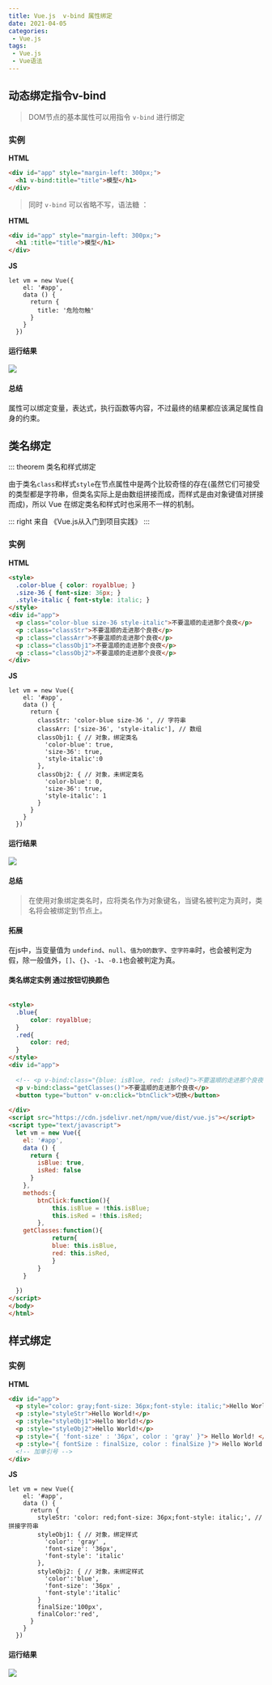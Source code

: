 ```yaml
---
title: Vue.js  v-bind 属性绑定
date: 2021-04-05
categories:
 - Vue.js
tags:
 - Vue.js 
 - Vue语法
---
```


## 动态绑定指令v-bind

>DOM节点的基本属性可以用指令 `v-bind` 进行绑定

### 实例

**HTML**
```HTML
<div id="app" style="margin-left: 300px;">
  <h1 v-bind:title="title">模型</h1>
</div>
```
>同时 `v-bind` 可以省略不写，语法糖 ：

**HTML**
```HTML
<div id="app" style="margin-left: 300px;">
  <h1 :title="title">模型</h1>
</div>
```

**JS**
```JS
let vm = new Vue({
    el: '#app',
    data () {
      return {
        title: '危险勿触'
      }
    }
  })
```
#### 运行结果

![](https://i.loli.net/2021/05/26/T6WnY8GsU4rQyqO.png)

#### 总结
属性可以绑定变量，表达式，执行函数等内容，不过最终的结果都应该满足属性自身的约束。



## 类名绑定

::: theorem 类名和样式绑定

由于类名`class`和样式`style`在节点属性中是两个比较奇怪的存在(虽然它们可接受的类型都是字符串，但类名实际上是由数组拼接而成，而样式是由对象键值对拼接而成)，所以 Vue 在绑定类名和样式时也采用不一样的机制。

::: right
来自 《Vue.js从入门到项目实践》
:::


### 实例

**HTML**
```HTML
<style>
  .color-blue { color: royalblue; }
  .size-36 { font-size: 36px; }
  .style-italic { font-style: italic; }
</style>
<div id="app">
  <p class="color-blue size-36 style-italic">不要温顺的走进那个良夜</p>
  <p :class="classStr">不要温顺的走进那个良夜</p>
  <p :class="classArr">不要温顺的走进那个良夜</p>
  <p :class="classObj1">不要温顺的走进那个良夜</p>
  <p :class="classObj2">不要温顺的走进那个良夜</p>
</div>
```
**JS**
```JS
let vm = new Vue({
    el: '#app',
    data () {
      return {
        classStr: 'color-blue size-36 ', // 字符串
        classArr: ['size-36', 'style-italic'], // 数组
        classObj1: { // 对象，绑定类名
          'color-blue': true,
          'size-36': true,
          'style-italic':0
        },
        classObj2: { // 对象，未绑定类名
          'color-blue': 0,
          'size-36': true,
          'style-italic': 1
        }
      }
    }
  })
```
#### 运行结果
![](https://i.loli.net/2021/05/26/7936K4EIRUoeTp2.png)

#### 总结
>在使用对象绑定类名时，应将类名作为对象键名，当键名被判定为真时，类名将会被绑定到节点上。

#### 拓展
在js中，当变量值为 `undefind`、`null`、`值为0的数字`、`空字符串`时，也会被判定为假，除一般值外，`[]`、`{}`、`-1`、`-0.1`也会被判定为真。

#### 类名绑定实例 通过按钮切换颜色

```html

<style>
  .blue{
	  color: royalblue;
  }
  .red{
	  color: red; 
  }
</style>
<div id="app">
  
  <!-- <p v-bind:class="{blue: isBlue, red: isRed}">不要温顺的走进那个良夜</p> -->
  <p v-bind:class="getClasses()">不要温顺的走进那个良夜</p>
  <button type="button" v-on:click="btnClick">切换</button>
  
</div>
<script src="https://cdn.jsdelivr.net/npm/vue/dist/vue.js"></script>
<script type="text/javascript">
  let vm = new Vue({
    el: '#app',
    data () {
      return {
		isBlue: true,
		isRed: false
      }
    },
	methods:{
		btnClick:function(){
			this.isBlue = !this.isBlue;
			this.isRed = !this.isRed;
		},
    getClasses:function(){
			return{
			blue: this.isBlue, 
			red: this.isRed,
			}
		}
	}
	
  })
</script>
</body>
</html>

```



## 样式绑定

### 实例

**HTML**
```HTML
<div id="app">
  <p style="color: gray;font-size: 36px;font-style: italic;">Hello World!</p>
  <p :style="styleStr">Hello World!</p>
  <p :style="styleObj1">Hello World!</p>
  <p :style="styleObj2">Hello World!</p>
  <p :style="{ 'font-size' : '36px', color : 'gray' }"> Hello World! </p>
  <p :style="{ fontSize : finalSize, color : finalSize }"> Hello World! </p>
  <!-- 加单引号 -->
</div>
```
**JS**
```JS
let vm = new Vue({
    el: '#app',
    data () {
      return {
        styleStr: 'color: red;font-size: 36px;font-style: italic;', // 拼接字符串
        styleObj1: { // 对象，绑定样式
          'color': 'gray' ,
          'font-size': '36px',
          'font-style': 'italic'
        },
        styleObj2: { // 对象，未绑定样式
          'color':'blue',
          'font-size': '36px' ,
          'font-style':'italic' 
        }
        finalSize:'100px',
        finalColor:'red',
      }
    }
  })
```
#### 运行结果
![](https://i.loli.net/2021/05/26/W3NykJ5pY8BESX1.png)






